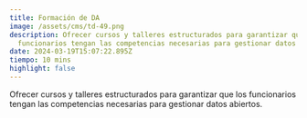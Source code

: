 ```yaml
---
title: Formación de DA
image: /assets/cms/td-49.png
description: Ofrecer cursos y talleres estructurados para garantizar que los
  funcionarios tengan las competencias necesarias para gestionar datos abiertos.
date: 2024-03-19T15:07:22.895Z
tiempo: 10 mins
highlight: false
---
```

<!--StartFragment-->

Ofrecer cursos y talleres estructurados para garantizar que los funcionarios tengan las competencias necesarias para gestionar datos abiertos.

<!--EndFragment-->